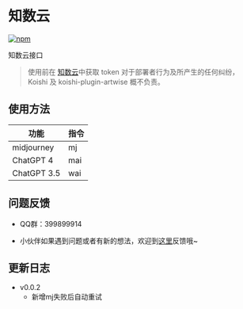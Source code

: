 # 知数云

[![npm](https://img.shields.io/npm/v/koishi-plugin-artwise?style=flat-square)](https://www.npmjs.com/package/koishi-plugin-artwise)

知数云接口

> 使用前在 [知数云](https://data.zhishuyun.com/documents)中获取 token
对于部署者行为及所产生的任何纠纷， Koishi 及 koishi-plugin-artwise 概不负责。
## 使用方法

| 功能 | 指令 |
|  ----  | ----  |
| midjourney | mj |
| ChatGPT 4 | mai |
| ChatGPT 3.5 | wai |



## 问题反馈

* QQ群：399899914

* 小伙伴如果遇到问题或者有新的想法，欢迎到[这里](https://github.com/initialencounter/mykoishi/issues)反馈哦~

## 更新日志

- v0.0.2
  - 新增mj失败后自动重试